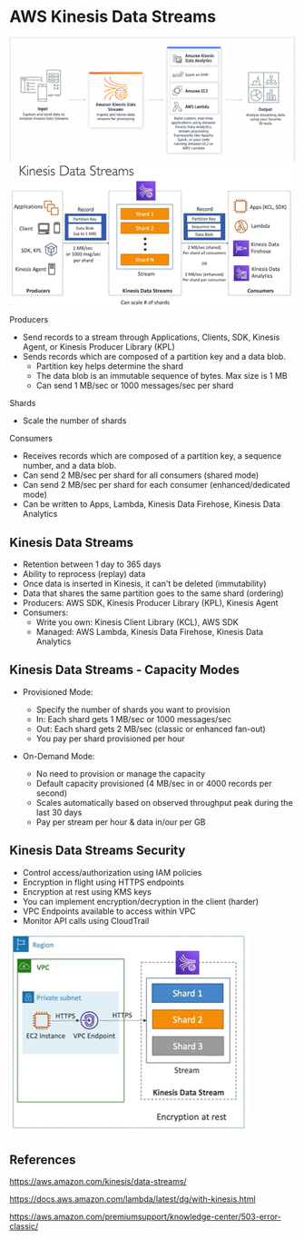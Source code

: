 # AWS Kinesis Data Streams

![Alt text](images/kinesis-data-stream-overview.png)
![Alt text](images/kinesis-data-stream.png)

Producers
- Send records to a stream through Applications, Clients, SDK, Kinesis Agent, or Kinesis Producer Library (KPL)
- Sends records which are composed of a partition key and a data blob. 
    - Partition key helps determine the shard
    - The data blob is an immutable sequence of bytes. Max size is 1 MB
    - Can send 1 MB/sec or 1000 messages/sec per shard

Shards
- Scale the number of shards

Consumers
-  Receives records which are composed of a partition key, a sequence number, and a data blob. 
- Can send 2 MB/sec per shard for all consumers (shared mode)
- Can send 2 MB/sec per shard for each consumer (enhanced/dedicated mode)
- Can be written to Apps, Lambda,  Kinesis Data Firehose, Kinesis Data Analytics

## Kinesis Data Streams

- Retention between 1 day to 365 days
- Ability to reprocess (replay) data
- Once data is inserted in Kinesis, it can't be deleted (immutability)
- Data that shares the same partition goes to the same shard (ordering)
- Producers: AWS SDK, Kinesis Producer Library (KPL), Kinesis Agent
- Consumers: 
    - Write you own: Kinesis Client Library (KCL), AWS SDK
    - Managed: AWS Lambda, Kinesis Data Firehose, Kinesis Data Analytics

## Kinesis Data Streams - Capacity Modes

- Provisioned Mode: 
    - Specify the number of shards you want to provision
    - In: Each shard gets 1 MB/sec or 1000 messages/sec
    - Out: Each shard gets 2 MB/sec (classic or enhanced fan-out)
    - You pay per shard provisioned per hour

- On-Demand Mode:
    - No need to provision or manage the capacity
    - Default capacity provisioned (4 MB/sec in or 4000 records per second)
    - Scales automatically based on observed throughput peak during the last 30 days
    - Pay per stream per hour & data in/our per GB

## Kinesis Data Streams Security

- Control access/authorization using IAM policies
- Encryption in flight using HTTPS endpoints
- Encryption at rest using KMS keys
- You can implement encryption/decryption in the client (harder)
- VPC Endpoints available to access within VPC
- Monitor API calls using CloudTrail

![Alt text](images/kinesis-data-streams-security.png)

## References

https://aws.amazon.com/kinesis/data-streams/

https://docs.aws.amazon.com/lambda/latest/dg/with-kinesis.html

https://aws.amazon.com/premiumsupport/knowledge-center/503-error-classic/


